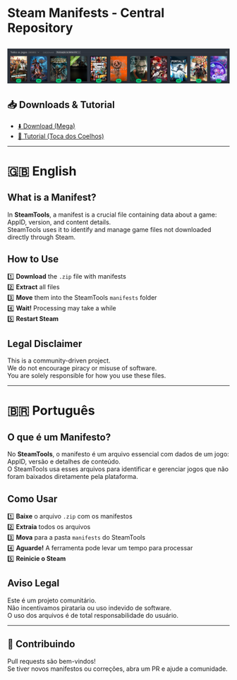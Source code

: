 # Steam Manifests - Central Repository
![Nome da Imagem](./Screen.png)
---

## 📥 Downloads & Tutorial

- [⬇️ Download (Mega)](https://mega.nz/file/DU8WhLwa#C7PvhEAsXdshmpeXOOXwCyIgFZj310oyydoSvOux-SA)  
- [📖 Tutorial (Toca dos Coelhos)](https://tocadoscoelhos.io/steam-tools/)

---

# 🇬🇧 English

## What is a Manifest?

In **SteamTools**, a manifest is a crucial file containing data about a game:  
AppID, version, and content details.  
SteamTools uses it to identify and manage game files not downloaded directly through Steam.

## How to Use

1️⃣ **Download** the `.zip` file with manifests  
2️⃣ **Extract** all files  
3️⃣ **Move** them into the SteamTools `manifests` folder  
4️⃣ **Wait!** Processing may take a while  
5️⃣ **Restart Steam**

## Legal Disclaimer

This is a community-driven project.  
We do not encourage piracy or misuse of software.  
You are solely responsible for how you use these files.  

---

# 🇧🇷 Português

## O que é um Manifesto?

No **SteamTools**, o manifesto é um arquivo essencial com dados de um jogo:  
AppID, versão e detalhes de conteúdo.  
O SteamTools usa esses arquivos para identificar e gerenciar jogos que não foram baixados diretamente pela plataforma.

## Como Usar

1️⃣ **Baixe** o arquivo `.zip` com os manifestos  
2️⃣ **Extraia** todos os arquivos  
3️⃣ **Mova** para a pasta `manifests` do SteamTools  
4️⃣ **Aguarde!** A ferramenta pode levar um tempo para processar  
5️⃣ **Reinicie o Steam**  

## Aviso Legal

Este é um projeto comunitário.  
Não incentivamos pirataria ou uso indevido de software.  
O uso dos arquivos é de total responsabilidade do usuário.  

---

## 🤝 Contribuindo

Pull requests são bem-vindos!  
Se tiver novos manifestos ou correções, abra um PR e ajude a comunidade.
